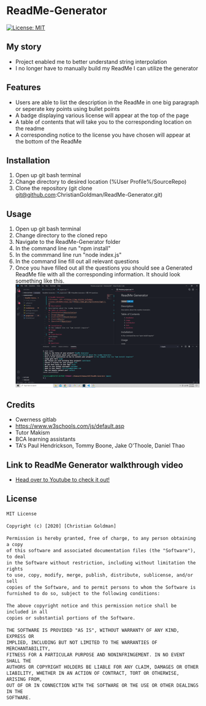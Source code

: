 # ReadMe-Generator
[![License: MIT](https://img.shields.io/badge/License-MIT-yellow.svg)](https://opensource.org/licenses/MIT)  
## My story
* Project enabled me to better understand string interpolation
* I no longer have to manually build my ReadMe I can utilize the generator
## Features ##
* Users are able to list the description in the ReadMe in one big paragraph or seperate key points using bullet points
* A badge displaying various license will appear at the top of the page
* A table of contents that will take you to the corresponding location on the readme
* A corresponding notice to the license you have chosen will appear at the bottom of the ReadMe
## Installation ##
1. Open up git bash terminal
2. Change directory to desired location (%User Profile%/SourceRepo)
3. Clone the repository (git clone git@github.com:ChristianGoldman/ReadMe-Generator.git)
## Usage ##
1. Open up git bash terminal
2. Change directory to the cloned repo
3. Navigate to the ReadMe-Generator folder
4. In the command line run "npm install"
5. In the commmand line run "node index.js"
6. In the command line fill out all relevant questions
7. Once you have filled out all the questions you should see a Generated ReadMe file with all the corresponding information. It should look something like this.
![About Me](assets/readme.png)
## Credits ##
* Cwerness gitlab
* https://www.w3schools.com/js/default.asp
* Tutor Makism
* BCA learning assistants
* TA's Paul Hendrickson, Tommy Boone, Jake O'Thoole, Daniel Thao
## Link to ReadMe Generator walkthrough video ##
* <a href="https://www.youtube.com/watch?v=OqRSCPXFulk" target="_blank">Head over to Youtube to check it out!</a>
## License ##
    MIT License

    Copyright (c) [2020] [Christian Goldman]

    Permission is hereby granted, free of charge, to any person obtaining a copy
    of this software and associated documentation files (the "Software"), to deal
    in the Software without restriction, including without limitation the rights
    to use, copy, modify, merge, publish, distribute, sublicense, and/or sell
    copies of the Software, and to permit persons to whom the Software is
    furnished to do so, subject to the following conditions:

    The above copyright notice and this permission notice shall be included in all
    copies or substantial portions of the Software.

    THE SOFTWARE IS PROVIDED "AS IS", WITHOUT WARRANTY OF ANY KIND, EXPRESS OR
    IMPLIED, INCLUDING BUT NOT LIMITED TO THE WARRANTIES OF MERCHANTABILITY,
    FITNESS FOR A PARTICULAR PURPOSE AND NONINFRINGEMENT. IN NO EVENT SHALL THE
    AUTHORS OR COPYRIGHT HOLDERS BE LIABLE FOR ANY CLAIM, DAMAGES OR OTHER
    LIABILITY, WHETHER IN AN ACTION OF CONTRACT, TORT OR OTHERWISE, ARISING FROM,
    OUT OF OR IN CONNECTION WITH THE SOFTWARE OR THE USE OR OTHER DEALINGS IN THE
    SOFTWARE.